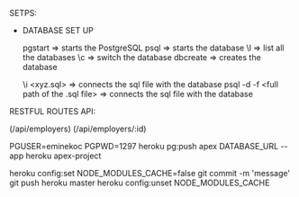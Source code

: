 SETPS:

- DATABASE SET UP

  pgstart => starts the PostgreSQL
  psql => starts the database
  \l => list all the databases
  \c <dbName> => switch the database
  dbcreate <dbName> => creates the database

  \i <xyz.sql> => connects the sql file with the database
  psql -d <dbName> -f <full path of the .sql file> => connects the sql file with the database



RESTFUL ROUTES API:

(/api/employers)
(/api/employers/:id)

PGUSER=eminekoc PGPWD=1297 heroku pg:push apex DATABASE_URL --app heroku apex-project

<!-- Deployment to Heroku Clearing Cache -->
heroku config:set NODE_MODULES_CACHE=false
git commit -m 'message'
git push heroku master
heroku config:unset NODE_MODULES_CACHE
